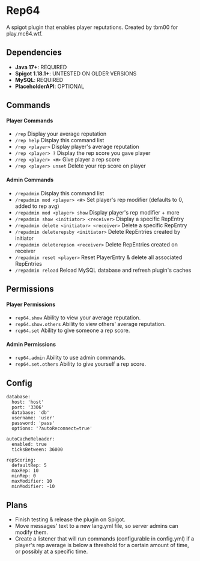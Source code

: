 # Rep64
A spigot plugin that enables player reputations.
Created by tbm00 for play.mc64.wtf.

## Dependencies
- **Java 17+**: REQUIRED
- **Spigot 1.18.1+**: UNTESTED ON OLDER VERSIONS
- **MySQL**: REQUIRED
- **PlaceholderAPI**: OPTIONAL

## Commands
#### Player Commands
- `/rep` Display your average reputation
- `/rep help` Display this command list
- `/rep <player>` Display player's average reputation
- `/rep <player> ?` Display the rep score you gave player
- `/rep <player> <#>` Give player a rep score
- `/rep <player> unset` Delete your rep score on player

#### Admin Commands
- `/repadmin` Display this command list
- `/repadmin mod <player> <#>` Set player's rep modifier (defaults to 0, added to rep avg)
- `/repadmin mod <player> show` Display player's rep modifier + more
- `/repadmin show <initiator> <receiver>` Display a specific RepEntry
- `/repadmin delete <initiator> <receiver>` Delete a specific RepEntry
- `/repadmin deleterepsby <initiator>` Delete RepEntries created by initiator
- `/repadmin deleterepson <receiver>` Delete RepEntries created on receiver
- `/repadmin reset <player>` Reset PlayerEntry & delete all associated RepEntries
- `/repadmin reload` Reload MySQL database and refresh plugin's caches

## Permissions
#### Player Permissions
- `rep64.show` Ability to view your average reputation.
- `rep64.show.others` Ability to view others' average reputation.
- `rep64.set` Ability to give someone a rep score.

#### Admin Permissions
- `rep64.admin` Ability to use admin commands.
- `rep64.set.others` Ability to give yourself a rep score.

## Config
```
database:
  host: 'host'
  port: '3306'
  database: 'db'
  username: 'user'
  password: 'pass'
  options: '?autoReconnect=true'

autoCacheReloader:
  enabled: true
  ticksBetween: 36000

repScoring:
  defaultRep: 5
  maxRep: 10
  minRep: 0
  maxModifier: 10
  minModifier: -10
```

## Plans
- Finish testing & release the plugin on Spigot.
- Move messages' text to a new lang.yml file, so server admins can modify them.
- Create a listener that will run commands (configurable in config.yml) if a player's rep average is below a threshold for a certain amount of time, or possibly at a specific time.